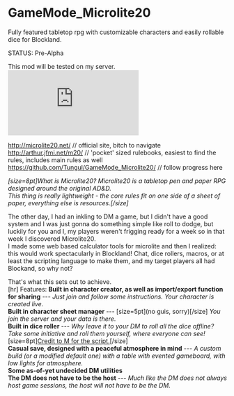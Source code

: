 GameMode_Microlite20
====================

Fully featured tabletop rpg with customizable characters and easily rollable dice for Blockland.

STATUS: Pre-Alpha

This mod will be tested on my server.  
![Server Status](http://zapkraft.netne.net/tools/serverimg.php?h=Lugnut)

http://microlite20.net/ // official site, bitch to navigate  
http://arthur.jfmi.net/m20/ // 'pocket' sized rulebooks, easiest to find the rules, includes main rules as well  
https://github.com/Tungul/GameMode_Microlite20/ // follow progress here  

*[size=8pt]What is Microlite20? Microlite20 is a tabletop pen and paper RPG designed around the original AD&D.  
This thing is *really* lightweight - the core rules fit on one side of a sheet of paper, everything else is resources.[/size]*  

The other day, I had an inkling to DM a game, but I didn't have a good system and I was just gonna do something simple like roll to dodge, but luckily for you and I, my players weren't frigging ready for a week so in that week I discovered Microlite20.  
I made some web based calculator tools for microlite and then I realized: this would work spectacularly in Blockland! Chat, dice rollers, macros, or at least the scripting language to make them, and my target players all had Blockand, so why not?

That's what this sets out to achieve.  
[hr]
Features:
**Built in character creator, as well as import/export function for sharing** --- *Just join and follow some instructions. Your character is created live.*  
**Built in character sheet manager** --- [size=5pt](no guis, sorry)[/size] *You join the server and your data is there.*  
**Built in dice roller** --- *Why leave it to your DM to roll all the dice offline? Take some initiative and roll them yourself, where everyone can see!* [size=8pt][Credit to M for the script.](http://forum.blockland.us/index.php?topic=189605.0)[/size]  
**Casual save, designed with a peaceful atmosphere in mind** --- *A custom build (or a modified default one) with a table with evented gameboard, with low lights for atmosphere.*  
**Some as-of-yet undecided DM utilities**  
**The DM does not have to be the host** --- *Much like the DM does not always host game sessions, the host will not have to be the DM.*  
